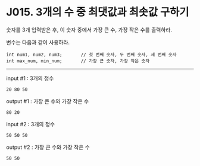 # J015. 3개의 수 중 최댓값과 최솟값 구하기
숫자를 3개 입력받은 후, 이 숫자 중에서 가장 큰 수, 가장 작은 수를 출력하라.


변수는 다음과 같이 사용하라.
```
int num1, num2, num3;       // 첫 번째 숫자, 두 번째 숫자, 세 번째 숫자
int max_num, min_num;       // 가장 큰 숫자, 가장 작은 숫자
```

---

input #1 : 3개의 정수
```
20 80 50
```
output #1 : 가장 큰 수와 가장 작은 수
```
80 20
```

input #2 : 3개의 정수
```
50 50 50
```
output #2 : 가장 큰 수와 가장 작은 수
```
50 50
```